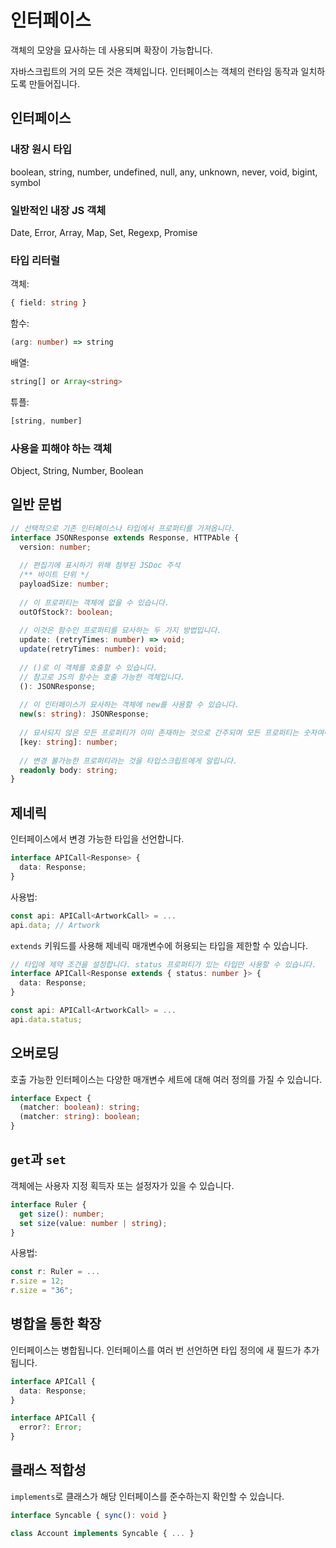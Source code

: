 # 인터페이스

객체의 모양을 묘사하는 데 사용되며 확장이 가능합니다.

자바스크립트의 거의 모든 것은 객체입니다. 인터페이스는 객체의 런타임 동작과 일치하도록 만들어집니다.

## 인터페이스

### 내장 원시 타입

boolean, string, number, undefined, null, any, unknown, never, void, bigint, symbol

### 일반적인 내장 JS 객체

Date, Error, Array, Map, Set, Regexp, Promise

### 타입 리터럴

객체:

```ts
{ field: string }
```

함수:

```ts
(arg: number) => string
```

배열:

```ts
string[] or Array<string>
```

튜플:

```ts
[string, number]
```

### 사용을 피해야 하는 객체

Object, String, Number, Boolean

## 일반 문법

```ts
// 선택적으로 기존 인터페이스나 타입에서 프로퍼티를 가져옵니다.
interface JSONResponse extends Response, HTTPAble {
  version: number;
  
  // 편집기에 표시하기 위해 첨부된 JSDoc 주석
  /** 바이트 단위 */
  payloadSize: number;
  
  // 이 프로퍼티는 객체에 없을 수 있습니다.
  outOfStock?: boolean;
  
  // 이것은 함수인 프로퍼티를 묘사하는 두 가지 방법입니다.
  update: (retryTimes: number) => void;
  update(retryTimes: number): void;
  
  // ()로 이 객체를 호출할 수 있습니다.
  // 참고로 JS의 함수는 호출 가능한 객체입니다.
  (): JSONResponse;
  
  // 이 인터페이스가 묘사하는 객체에 new를 사용할 수 있습니다.
  new(s: string): JSONResponse;
  
  // 묘사되지 않은 모든 프로퍼티가 이미 존재하는 것으로 간주되며 모든 프로퍼티는 숫자여야 합니다.
  [key: string]: number;
  
  // 변경 불가능한 프로퍼티라는 것을 타입스크립트에게 알립니다.
  readonly body: string;
}
```

## 제네릭

인터페이스에서 변경 가능한 타입을 선언합니다.

```ts
interface APICall<Response> {
  data: Response;
}
```

사용법:

```ts
const api: APICall<ArtworkCall> = ...
api.data; // Artwork
```

`extends` 키워드를 사용해 제네릭 매개변수에 허용되는 타입을 제한할 수 있습니다.

```ts
// 타입에 제약 조건을 설정합니다. status 프로퍼티가 있는 타입만 사용할 수 있습니다.
interface APICall<Response extends { status: number }> {
  data: Response;
}

const api: APICall<ArtworkCall> = ...
api.data.status;
```

## 오버로딩

호출 가능한 인터페이스는 다양한 매개변수 세트에 대해 여러 정의를 가질 수 있습니다.

```ts
interface Expect {
  (matcher: boolean): string;
  (matcher: string): boolean;
}
```

## `get`과 `set`

객체에는 사용자 지정 획득자 또는 설정자가 있을 수 있습니다.

```ts
interface Ruler {
  get size(): number;
  set size(value: number | string);
}
```

사용법:

```ts
const r: Ruler = ...
r.size = 12;
r.size = "36";
```

## 병합을 통한 확장

인터페이스는 병합됩니다. 인터페이스를 여러 번 선언하면 타입 정의에 새 필드가 추가됩니다.

```ts
interface APICall {
  data: Response;
}

interface APICall {
  error?: Error;
}
```

## 클래스 적합성

`implements`로 클래스가 해당 인터페이스를 준수하는지 확인할 수 있습니다.

```ts
interface Syncable { sync(): void }

class Account implements Syncable { ... }
```

